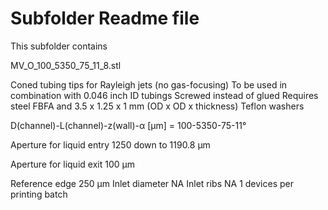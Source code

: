# Subfolder Readme file
This subfolder contains

MV_O_100_5350_75_11_8.stl

Coned tubing tips for Rayleigh jets (no gas-focusing)
To be used in combination with 0.046 inch ID tubings
Screwed instead of glued
Requires steel FBFA and 3.5 x 1.25 x 1 mm (OD x OD x thickness) Teflon washers

D(channel)-L(channel)-z(wall)-α [µm]
= 100-5350-75-11°

Aperture for liquid entry
1250 down to 1190.8 µm

Aperture for liquid exit
100 µm

Reference edge 250 µm
Inlet diameter NA
Inlet ribs NA
1 devices per printing batch
